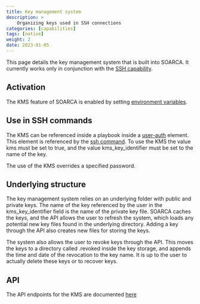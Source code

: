 ```yaml
---
title: Key management system
description: >
    Organizing keys used in SSH connections
categories: [capabilities]
tags: [native]
weight: 2
date: 2023-01-05
---
```


This page details the key management system that is built into SOARCA. 
It currently works only in conjunction with the [SSH capability](./native-capabilities/#SSH).

## Activation

The KMS feature of SOARCA is enabled by setting [environment variables](../installation-configuration/#key-management-system).

## Use in SSH commands

The KMS can be referenced inside a playbook inside a [user-auth](https://docs.oasis-open.org/cacao/security-playbooks/v2.0/cs01/security-playbooks-v2.0-cs01.html#_Toc152256508) element.
This element is referenced by the [ssh command](https://docs.oasis-open.org/cacao/security-playbooks/v2.0/cs01/security-playbooks-v2.0-cs01.html#_Toc152256500).
To use the KMS the value kms must be set to true, and the value kms_key_identifier must be set to the name of the key. 

The use of the KMS overrides a specified password.

## Underlying structure

The key management system relies on an underlying folder with public and private keys. 
The name of the key referenced by the user in the kms_key_identifier field is the name of the private key file.
SOARCA caches the keys, and the API allows the user to refresh the system, which loads any potential new key files found in the underlying directory.
Adding a key through the API also creates new files for storing the keys.

The system also allows the user to revoke keys through the API.
This moves the keys to a directory called .revoked inside the key storage, and appends the time and date of the revocation to the key name.
It is up to the user to actually delete these keys or to recover keys.

## API

The API endpoints for the KMS are documented [here](/docs/soarca-api/#key-management-system)

